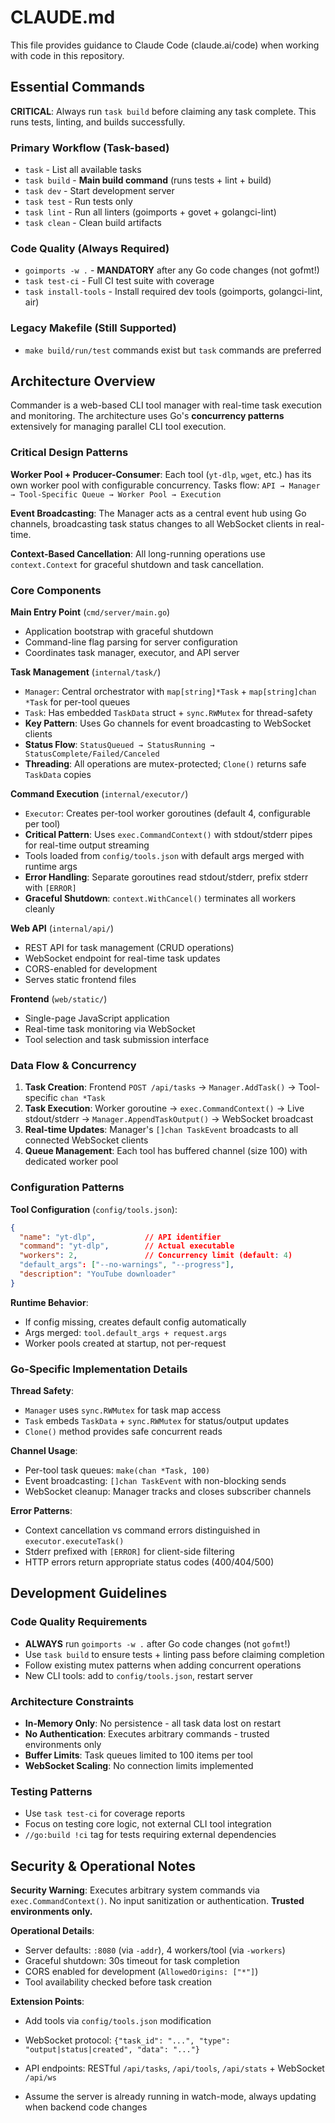 # CLAUDE.md

This file provides guidance to Claude Code (claude.ai/code) when working with code in this repository.

## Essential Commands

**CRITICAL**: Always run `task build` before claiming any task complete. This runs tests, linting, and builds successfully.

### Primary Workflow (Task-based)

- `task` - List all available tasks
- `task build` - **Main build command** (runs tests + lint + build)
- `task dev` - Start development server
- `task test` - Run tests only
- `task lint` - Run all linters (goimports + govet + golangci-lint)
- `task clean` - Clean build artifacts

### Code Quality (Always Required)

- `goimports -w .` - **MANDATORY** after any Go code changes (not gofmt!)
- `task test-ci` - Full CI test suite with coverage
- `task install-tools` - Install required dev tools (goimports, golangci-lint, air)

### Legacy Makefile (Still Supported)

- `make build/run/test` commands exist but `task` commands are preferred

## Architecture Overview

Commander is a web-based CLI tool manager with real-time task execution and monitoring. The architecture uses Go's **concurrency patterns** extensively for managing parallel CLI tool execution.

### Critical Design Patterns

**Worker Pool + Producer-Consumer**: Each tool (`yt-dlp`, `wget`, etc.) has its own worker pool with configurable concurrency. Tasks flow: `API → Manager → Tool-Specific Queue → Worker Pool → Execution`

**Event Broadcasting**: The Manager acts as a central event hub using Go channels, broadcasting task status changes to all WebSocket clients in real-time.

**Context-Based Cancellation**: All long-running operations use `context.Context` for graceful shutdown and task cancellation.

### Core Components

**Main Entry Point** (`cmd/server/main.go`)

- Application bootstrap with graceful shutdown
- Command-line flag parsing for server configuration
- Coordinates task manager, executor, and API server

**Task Management** (`internal/task/`)

- `Manager`: Central orchestrator with `map[string]*Task` + `map[string]chan *Task` for per-tool queues
- `Task`: Has embedded `TaskData` struct + `sync.RWMutex` for thread-safety
- **Key Pattern**: Uses Go channels for event broadcasting to WebSocket clients
- **Status Flow**: `StatusQueued → StatusRunning → StatusComplete/Failed/Canceled`
- **Threading**: All operations are mutex-protected; `Clone()` returns safe `TaskData` copies

**Command Execution** (`internal/executor/`)

- `Executor`: Creates per-tool worker goroutines (default 4, configurable per tool)
- **Critical Pattern**: Uses `exec.CommandContext()` with stdout/stderr pipes for real-time output streaming
- Tools loaded from `config/tools.json` with default args merged with runtime args
- **Error Handling**: Separate goroutines read stdout/stderr, prefix stderr with `[ERROR]`
- **Graceful Shutdown**: `context.WithCancel()` terminates all workers cleanly

**Web API** (`internal/api/`)

- REST API for task management (CRUD operations)
- WebSocket endpoint for real-time task updates
- CORS-enabled for development
- Serves static frontend files

**Frontend** (`web/static/`)

- Single-page JavaScript application
- Real-time task monitoring via WebSocket
- Tool selection and task submission interface

### Data Flow & Concurrency

1. **Task Creation**: Frontend `POST /api/tasks` → `Manager.AddTask()` → Tool-specific `chan *Task`
2. **Task Execution**: Worker goroutine → `exec.CommandContext()` → Live stdout/stderr → `Manager.AppendTaskOutput()` → WebSocket broadcast
3. **Real-time Updates**: Manager's `[]chan TaskEvent` broadcasts to all connected WebSocket clients
4. **Queue Management**: Each tool has buffered channel (size 100) with dedicated worker pool

### Configuration Patterns

**Tool Configuration** (`config/tools.json`):

```json
{
  "name": "yt-dlp",           // API identifier
  "command": "yt-dlp",        // Actual executable
  "workers": 2,               // Concurrency limit (default: 4)
  "default_args": ["--no-warnings", "--progress"],
  "description": "YouTube downloader"
}
```

**Runtime Behavior**:

- If config missing, creates default config automatically
- Args merged: `tool.default_args + request.args`
- Worker pools created at startup, not per-request

### Go-Specific Implementation Details

**Thread Safety**:

- `Manager` uses `sync.RWMutex` for task map access
- `Task` embeds `TaskData` + `sync.RWMutex` for status/output updates
- `Clone()` method provides safe concurrent reads

**Channel Usage**:

- Per-tool task queues: `make(chan *Task, 100)`
- Event broadcasting: `[]chan TaskEvent` with non-blocking sends
- WebSocket cleanup: Manager tracks and closes subscriber channels

**Error Patterns**:

- Context cancellation vs command errors distinguished in `executor.executeTask()`
- Stderr prefixed with `[ERROR]` for client-side filtering
- HTTP errors return appropriate status codes (400/404/500)

## Development Guidelines

### Code Quality Requirements

- **ALWAYS** run `goimports -w .` after Go code changes (not `gofmt`!)
- Use `task build` to ensure tests + linting pass before claiming completion
- Follow existing mutex patterns when adding concurrent operations
- New CLI tools: add to `config/tools.json`, restart server

### Architecture Constraints

- **In-Memory Only**: No persistence - all task data lost on restart
- **No Authentication**: Executes arbitrary commands - trusted environments only
- **Buffer Limits**: Task queues limited to 100 items per tool
- **WebSocket Scaling**: No connection limits implemented

### Testing Patterns

- Use `task test-ci` for coverage reports
- Focus on testing core logic, not external CLI tool integration
- `//go:build !ci` tag for tests requiring external dependencies

## Security & Operational Notes

**Security Warning**: Executes arbitrary system commands via `exec.CommandContext()`. No input sanitization or authentication. **Trusted environments only.**

**Operational Details**:

- Server defaults: `:8080` (via `-addr`), 4 workers/tool (via `-workers`)
- Graceful shutdown: 30s timeout for task completion
- CORS enabled for development (`AllowedOrigins: ["*"]`)
- Tool availability checked before task creation

**Extension Points**:

- Add tools via `config/tools.json` modification
- WebSocket protocol: `{"task_id": "...", "type": "output|status|created", "data": "..."}`
- API endpoints: RESTful `/api/tasks`, `/api/tools`, `/api/stats` + WebSocket `/api/ws`

- Assume the server is already running in watch-mode, always updating when backend code changes